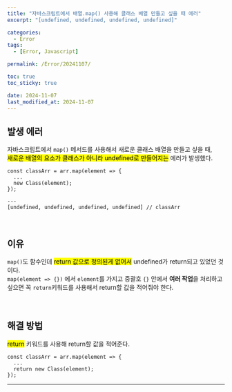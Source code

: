 ```yaml
---
title: "자바스크립트에서 배열.map() 사용해 클래스 배열 만들고 싶을 때 에러"
excerpt: "[undefined, undefined, undefined, undefined]"

categories:
  - Error
tags:
  - [Error, Javascript]

permalink: /Error/20241107/

toc: true
toc_sticky: true

date: 2024-11-07
last_modified_at: 2024-11-07
---
```


## 발생 에러
자바스크립트에서 ```map()``` 메서드를 사용해서 새로운 클래스 배열을 만들고 싶을 때, <br>
<mark>새로운 배열의 요소가 클래스가 아니라 undefined로 만들어지는</mark> 에러가 발생했다. <br>
```
const classArr = arr.map(element => {
  ...
  new Class(element);
});

---
[undefined, undefined, undefined, undefined] // classArr

```
<br>

## 이유
```map()```도 함수인데 <mark>return 값으로 정의된게 없어서</mark> undefined가 return되고 있었던 것이다. <br>
```map(element => {})``` 에서 ```element```를 가지고 중괄호 ```{}``` 안에서 **여러 작업**을 처리하고 싶으면 꼭 ```return```키워드를 사용해서 return할 값을 적어줘야 한다. <br><br><br>

## 해결 방법
<mark>return</mark> 키워드를 사용해 return할 값을 적어준다.
```
const classArr = arr.map(element => {
  ...
  return new Class(element);
});
```

<hr>
